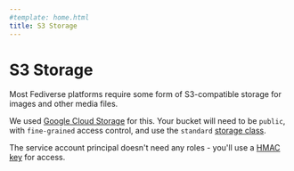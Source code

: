 ```yaml
---
#template: home.html
title: S3 Storage
---
```


# S3 Storage

Most Fediverse platforms require some form of S3-compatible storage for images and other media files.

We used [Google Cloud Storage](https://cloud.google.com/storage/docs/discover-object-storage-console) for this. Your bucket will need to be `public`, with `fine-grained` access control, and use the `standard` [storage class](https://cloud.google.com/storage/docs/storage-classes#descriptions).

The service account principal doesn't need any roles - you'll use a [HMAC key](https://cloud.google.com/storage/docs/authentication/managing-hmackeys) for access.